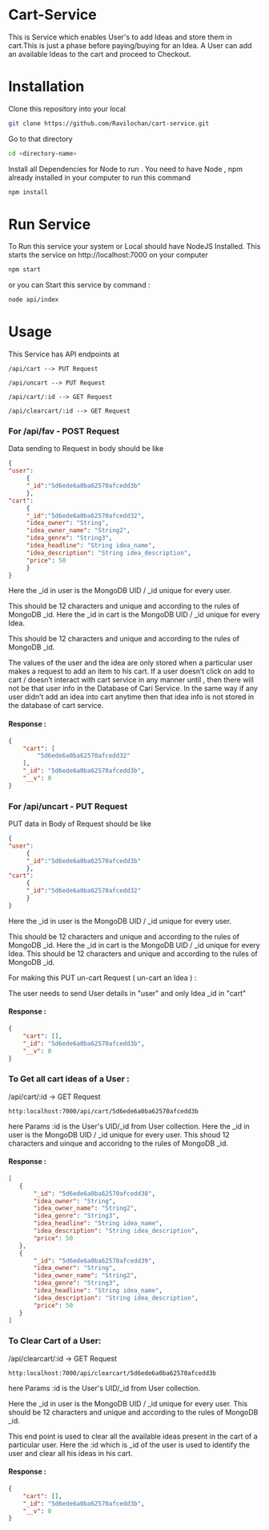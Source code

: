 # Cart-Service
This is Service which enables User's to add Ideas and store them in cart.This is just a phase before paying/buying for an Idea. 
A User can add an available Ideas to the cart and proceed to Checkout.

# Installation
Clone this repository into your local 

```bash
git clone https://github.com/Ravilochan/cart-service.git
```
Go to that directory
```bash
cd <directory-name>
```
Install all Dependencies for Node to run . You need to have Node , npm already installed in your computer to run this command

```bash
npm install
```
# Run Service

To Run this service your system or Local should have NodeJS Installed.
This starts the service on http://localhost:7000 on your computer 
```bash
npm start
```
or you can Start this service by command :

```bash
node api/index
```

# Usage
This Service has API endpoints at 
```
/api/cart --> PUT Request

/api/uncart --> PUT Request

/api/cart/:id --> GET Request

/api/clearcart/:id --> GET Request
```
### For /api/fav - POST Request
Data sending to Request in body should be like 
```JSON
{ 
"user":
     {
     "_id":"5d6ede6a0ba62570afcedd3b"
     },
"cart":
     {
     "_id":"5d6ede6a0ba62570afcedd32",
     "idea_owner": "String",
     "idea_owner_name": "String2",
     "idea_genre": "String3",
     "idea_headline": "String idea_name",
     "idea_description": "String idea_description",
     "price": 50
     } 
}
```
Here the _id in user is the MongoDB UID / _id unique for every user. 

This should be 12 characters and unique and according to the rules of MongoDB _id. Here the _id in cart is the MongoDB UID / _id unique for every Idea.

This should be 12 characters and unique and according to the rules of MongoDB _id. 

The values of the user and the idea are only stored when a particular user makes a request to add an item to his cart. If a user doesn’t click on add to cart / doesn’t interact with cart service in any manner until  , then there will not be that user info in the Database of Cari Service. In the same way if any user didn’t add an idea into cart anytime then that idea info is not stored in the database of cart service.


#### Response :
```JSON
{
    "cart": [
        "5d6ede6a0ba62570afcedd32"
    ],
    "_id": "5d6ede6a0ba62570afcedd3b",
    "__v": 0
}
```

### For /api/uncart - PUT Request
PUT data in Body of Request should be like 
```JSON
{ 
"user":
     {
     "_id":"5d6ede6a0ba62570afcedd3b"
     },
"cart":
     {
     "_id":"5d6ede6a0ba62570afcedd32"
     } 
}
```
Here the _id in user is the MongoDB UID / _id unique for every user. 

This should be 12 characters and unique and according to the rules of MongoDB _id. Here the _id in cart is the MongoDB UID / _id unique for every Idea.
This should be 12 characters and unique and according to the rules of MongoDB _id. 

For making this PUT un-cart Request ( un-cart an Idea ) :

The user needs to send User details in "user" and only Idea _id in "cart"
#### Response :
```JSON
{
    "cart": [],
    "_id": "5d6ede6a0ba62570afcedd3b",
    "__v": 0
}
```
### To Get all cart ideas of a User :
/api/cart/:id -> GET Request

```
http:localhost:7000/api/cart/5d6ede6a0ba62570afcedd3b
```
 here Params :id is the User's UID/_id from User collection. 
 Here the _id in user is the MongoDB UID / _id unique for every user. This shoud 12 characters and uinque and accoridng to the rules of MongoDB _id.
 
 #### Response :
 ```JSON
 [
    {
        "_id": "5d6ede6a0ba62570afcedd38",
        "idea_owner": "String",
        "idea_owner_name": "String2",
        "idea_genre": "String3",
        "idea_headline": "String idea_name",
        "idea_description": "String idea_description",
        "price": 50
    },
    {
        "_id": "5d6ede6a0ba62570afcedd39",
        "idea_owner": "String",
        "idea_owner_name": "String2",
        "idea_genre": "String3",
        "idea_headline": "String idea_name",
        "idea_description": "String idea_description",
        "price": 50
    }
]
```
 ### To Clear Cart of a User:
 /api/clearcart/:id -> GET Request
 
 ```
http:localhost:7000/api/clearcart/5d6ede6a0ba62570afcedd3b
```
 
 here Params :id is the User's UID/_id from User collection. 
 
 Here the _id in user is the MongoDB UID / _id unique for every user. This should be 12 characters and unique and according to the rules of MongoDB _id.
 
 This end point is used to clear all the available ideas present in the cart of a particular user. Here the :id which is _id of the user is used to identify the user and clear all his ideas in his cart.
 
 #### Response :
```JSON
{
    "cart": [],
    "_id": "5d6ede6a0ba62570afcedd3b",
    "__v": 0
}
```
